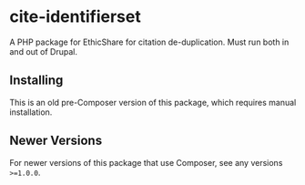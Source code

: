 # cite-identifierset

A PHP package for EthicShare for citation de-duplication. Must run both in and out of Drupal.

## Installing

This is an old pre-Composer version of this package, which requires manual installation.

## Newer Versions

For newer versions of this package that use Composer, see any versions `>=1.0.0`.

